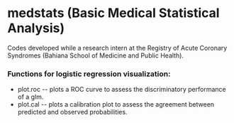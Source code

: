 # medstats (Basic Medical Statistical Analysis)
Codes developed while a research intern at the Registry of Acute Coronary Syndromes (Bahiana School of Medicine and Public Health).

### Functions for logistic regression visualization:
- plot.roc -- plots a ROC curve to assess the discriminatory performance of a glm.
- plot.cal -- plots a calibration plot to assess the agreement between predicted and observed probabilities.
